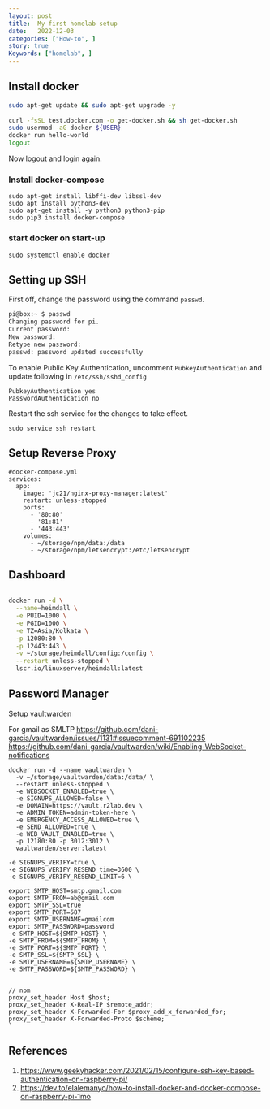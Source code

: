 ```yaml
---
layout: post
title:  My first homelab setup 
date:   2022-12-03
categories: ["How-to", ]
story: true
Keywords: ["homelab", ]
---
```


## Install docker

```bash
sudo apt-get update && sudo apt-get upgrade -y
 
curl -fsSL test.docker.com -o get-docker.sh && sh get-docker.sh
sudo usermod -aG docker ${USER}
docker run hello-world
logout
```
Now logout and login again.

### Install docker-compose
```shell
sudo apt-get install libffi-dev libssl-dev
sudo apt install python3-dev
sudo apt-get install -y python3 python3-pip
sudo pip3 install docker-compose
```

### start docker on start-up
```shell
sudo systemctl enable docker
```

## Setting up SSH 

First off, change the password using the command `passwd`. 
```bash
pi@box:~ $ passwd
Changing password for pi.
Current password: 
New password: 
Retype new password: 
passwd: password updated successfully
```

To enable Public Key Authentication, uncomment `PubkeyAuthentication` and update following in `/etc/ssh/sshd_config`  

```shell
PubkeyAuthentication yes
PasswordAuthentication no
```

Restart the ssh service for the changes to take effect.
```shell
sudo service ssh restart
```
 


## Setup Reverse Proxy

```
#docker-compose.yml
services:
  app:
    image: 'jc21/nginx-proxy-manager:latest'
    restart: unless-stopped
    ports:
      - '80:80'
      - '81:81'
      - '443:443'
    volumes:
      - ~/storage/npm/data:/data
      - ~/storage/npm/letsencrypt:/etc/letsencrypt
```

## Dashboard


```bash

docker run -d \
  --name=heimdall \
  -e PUID=1000 \
  -e PGID=1000 \
  -e TZ=Asia/Kolkata \
  -p 12080:80 \
  -p 12443:443 \
  -v ~/storage/heimdall/config:/config \
  --restart unless-stopped \
  lscr.io/linuxserver/heimdall:latest

```
## Password Manager

Setup vaultwarden


For gmail as SMLTP https://github.com/dani-garcia/vaultwarden/issues/1131#issuecomment-691102235
https://github.com/dani-garcia/vaultwarden/wiki/Enabling-WebSocket-notifications
```shell
docker run -d --name vaultwarden \
  -v ~/storage/vaultwarden/data:/data/ \
  --restart unless-stopped \
  -e WEBSOCKET_ENABLED=true \
  -e SIGNUPS_ALLOWED=false \
  -e DOMAIN=https://vault.r2lab.dev \
  -e ADMIN_TOKEN=admin-token-here \
  -e EMERGENCY_ACCESS_ALLOWED=true \
  -e SEND_ALLOWED=true \
  -e WEB_VAULT_ENABLED=true \
  -p 12180:80 -p 3012:3012 \
  vaultwarden/server:latest
```

```
-e SIGNUPS_VERIFY=true \
-e SIGNUPS_VERIFY_RESEND_time=3600 \
-e SIGNUPS_VERIFY_RESEND_LIMIT=6 \

export SMTP_HOST=smtp.gmail.com
export SMTP_FROM=ab@gmail.com
export SMTP_SSL=true
export SMTP_PORT=587
export SMTP_USERNAME=gmailcom
export SMTP_PASSWORD=password
-e SMTP_HOST=${SMTP_HOST} \
-e SMTP_FROM=${SMTP_FROM} \
-e SMTP_PORT=${SMTP_PORT} \
-e SMTP_SSL=${SMTP_SSL} \
-e SMTP_USERNAME=${SMTP_USERNAME} \
-e SMTP_PASSWORD=${SMTP_PASSWORD} \


// npm
proxy_set_header Host $host;
proxy_set_header X-Real-IP $remote_addr;
proxy_set_header X-Forwarded-For $proxy_add_x_forwarded_for;
proxy_set_header X-Forwarded-Proto $scheme;
`
  ```

## References

1. https://www.geekyhacker.com/2021/02/15/configure-ssh-key-based-authentication-on-raspberry-pi/
2. https://dev.to/elalemanyo/how-to-install-docker-and-docker-compose-on-raspberry-pi-1mo